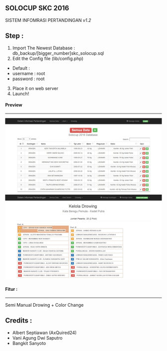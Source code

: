 ## SOLOCUP SKC 2016
SISTEM INFOMRASI PERTANDINGAN *v1.2*

Step :
------
1. Import The Newest Database : db_backup/[bigger_number]skc_solocup.sql
2. Edit the Config file (lib/config.php)
  * Default :
  * username : root
  * password : root
3. Place it on web server
4. Launch!

#### Preview
------------
![SKC Solocup 2016 System](https://raw.githubusercontent.com/axquired24/SKC_2016/master/preview/frontpage.jpg "Front Page")
![SKC Solocup 2016 Drowing System](https://raw.githubusercontent.com/axquired24/SKC_2016/master/preview/drowingpage.jpg "Drowing Page")

#### Fitur :
------------
Semi Manual Drowing + Color Change

Credits :
---------
* Albert Septiawan (AxQuired24)
* Vani Agung Dwi Saputro 
* Bangkit Sanyoto
